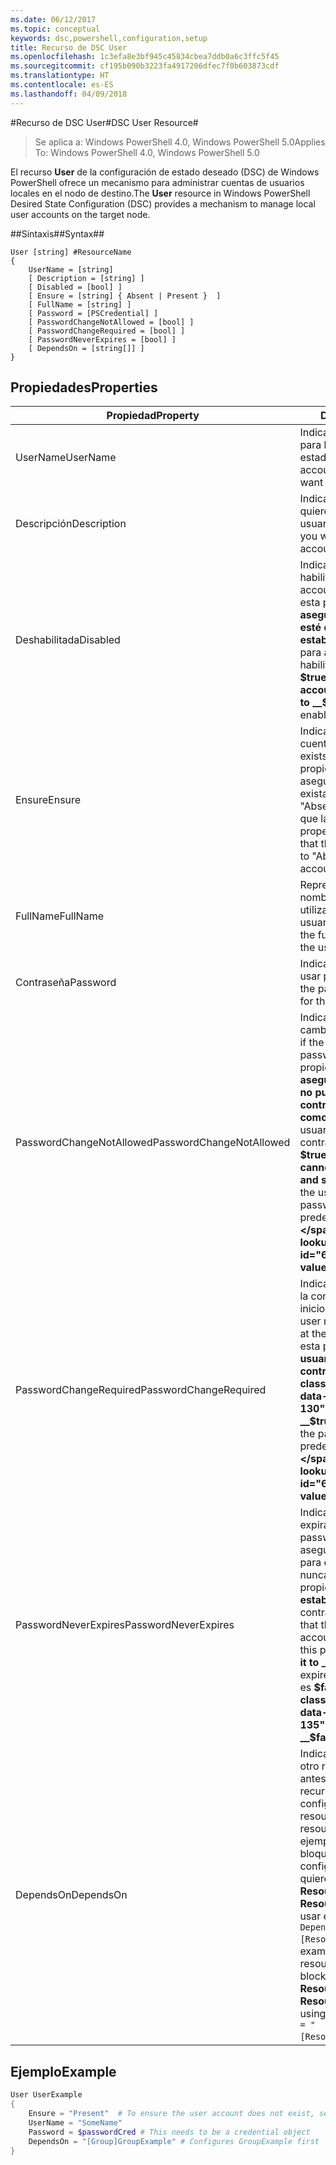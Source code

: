 ```yaml
---
ms.date: 06/12/2017
ms.topic: conceptual
keywords: dsc,powershell,configuration,setup
title: Recurso de DSC User
ms.openlocfilehash: 1c3efa8e3bf945c45834cbea7ddb0a6c3ffc5f45
ms.sourcegitcommit: cf195b090b3223fa4917206dfec7f0b603873cdf
ms.translationtype: HT
ms.contentlocale: es-ES
ms.lasthandoff: 04/09/2018
---
```

#<a name="dsc-user-resource"></a><span data-ttu-id="63513-103">Recurso de DSC User#</span><span class="sxs-lookup"><span data-stu-id="63513-103">DSC User Resource#</span></span>


><span data-ttu-id="63513-104">Se aplica a: Windows PowerShell 4.0, Windows PowerShell 5.0</span><span class="sxs-lookup"><span data-stu-id="63513-104">Applies To: Windows PowerShell 4.0, Windows PowerShell 5.0</span></span>


<span data-ttu-id="63513-105">El recurso __User__ de la configuración de estado deseado (DSC) de Windows PowerShell ofrece un mecanismo para administrar cuentas de usuarios locales en el nodo de destino.</span><span class="sxs-lookup"><span data-stu-id="63513-105">The __User__ resource in Windows PowerShell Desired State Configuration (DSC) provides a mechanism to manage local user accounts on the target node.</span></span>


##<a name="syntax"></a><span data-ttu-id="63513-106">Sintaxis##</span><span class="sxs-lookup"><span data-stu-id="63513-106">Syntax##</span></span>

```
User [string] #ResourceName
{
    UserName = [string]
    [ Description = [string] ]
    [ Disabled = [bool] ]
    [ Ensure = [string] { Absent | Present }  ]
    [ FullName = [string] ]
    [ Password = [PSCredential] ]
    [ PasswordChangeNotAllowed = [bool] ]
    [ PasswordChangeRequired = [bool] ]
    [ PasswordNeverExpires = [bool] ]
    [ DependsOn = [string[]] ]
}
```

## <a name="properties"></a><span data-ttu-id="63513-107">Propiedades</span><span class="sxs-lookup"><span data-stu-id="63513-107">Properties</span></span>
|  <span data-ttu-id="63513-108">Propiedad</span><span class="sxs-lookup"><span data-stu-id="63513-108">Property</span></span>  |  <span data-ttu-id="63513-109">Descripción</span><span class="sxs-lookup"><span data-stu-id="63513-109">Description</span></span>   |
|---|---|
| <span data-ttu-id="63513-110">UserName</span><span class="sxs-lookup"><span data-stu-id="63513-110">UserName</span></span>| <span data-ttu-id="63513-111">Indica el nombre de la cuenta para la que quiere garantizar un estado específico.</span><span class="sxs-lookup"><span data-stu-id="63513-111">Indicates the account name for which you want to ensure a specific state.</span></span>|
| <span data-ttu-id="63513-112">Descripción</span><span class="sxs-lookup"><span data-stu-id="63513-112">Description</span></span>| <span data-ttu-id="63513-113">Indica la descripción que se quiere utilizar para la cuenta de usuario.</span><span class="sxs-lookup"><span data-stu-id="63513-113">Indicates the description you want to use for the user account.</span></span>|
| <span data-ttu-id="63513-114">Deshabilitada</span><span class="sxs-lookup"><span data-stu-id="63513-114">Disabled</span></span>| <span data-ttu-id="63513-115">Indica si la cuenta se encuentra habilitada.</span><span class="sxs-lookup"><span data-stu-id="63513-115">Indicates if the account is enabled.</span></span> <span data-ttu-id="63513-116">Establezca esta propiedad en __$true__ para asegurarse de que esta cuenta esté deshabilitada y establézcala como __$false__ para asegurarse de que esté habilitada.</span><span class="sxs-lookup"><span data-stu-id="63513-116">Set this property to __$true__ to ensure that this account is disabled, and set it to __$false__ to ensure that it is enabled.</span></span>|
| <span data-ttu-id="63513-117">Ensure</span><span class="sxs-lookup"><span data-stu-id="63513-117">Ensure</span></span>| <span data-ttu-id="63513-118">Indica si existe la cuenta.</span><span class="sxs-lookup"><span data-stu-id="63513-118">Indicates if the account exists.</span></span> <span data-ttu-id="63513-119">Establezca esta propiedad en "Present" para asegurarse de que la cuenta exista y establézcala como "Absent" para asegurarse de que la cuenta no exista.</span><span class="sxs-lookup"><span data-stu-id="63513-119">Set this property to "Present" to ensure that the account exists, and set it to "Absent" to ensure that the account does not exist.</span></span>|
| <span data-ttu-id="63513-120">FullName</span><span class="sxs-lookup"><span data-stu-id="63513-120">FullName</span></span>| <span data-ttu-id="63513-121">Representa una cadena con el nombre completo que quiere utilizar para la cuenta de usuario.</span><span class="sxs-lookup"><span data-stu-id="63513-121">Represents a string with the full name you want to use for the user account.</span></span>|
| <span data-ttu-id="63513-122">Contraseña</span><span class="sxs-lookup"><span data-stu-id="63513-122">Password</span></span>| <span data-ttu-id="63513-123">Indica la contraseña que quiere usar para esta cuenta.</span><span class="sxs-lookup"><span data-stu-id="63513-123">Indicates the password you want to use for this account.</span></span> |
| <span data-ttu-id="63513-124">PasswordChangeNotAllowed</span><span class="sxs-lookup"><span data-stu-id="63513-124">PasswordChangeNotAllowed</span></span>| <span data-ttu-id="63513-125">Indica si el usuario puede cambiar la contraseña.</span><span class="sxs-lookup"><span data-stu-id="63513-125">Indicates if the user can change the password.</span></span> <span data-ttu-id="63513-126">Establezca esta propiedad en __$true__ para asegurarse de que el usuario no pueda cambiar la contraseña y establézcala como __$false__ para permitir al usuario cambiar la contraseña.</span><span class="sxs-lookup"><span data-stu-id="63513-126">Set this property to __$true__ to ensure that the user cannot change the password, and set it to __$false__ to allow the user to change the password.</span></span> <span data-ttu-id="63513-127">El valor predeterminado es __$false__.</span><span class="sxs-lookup"><span data-stu-id="63513-127">The default value is __$false__.</span></span>|
| <span data-ttu-id="63513-128">PasswordChangeRequired</span><span class="sxs-lookup"><span data-stu-id="63513-128">PasswordChangeRequired</span></span>| <span data-ttu-id="63513-129">Indica si el usuario debe cambiar la contraseña en el próximo inicio de sesión.</span><span class="sxs-lookup"><span data-stu-id="63513-129">Indicates if the user must change the password at the next sign in.</span></span> <span data-ttu-id="63513-130">Establezca esta propiedad en __$true__ si el usuario debe cambiar la contraseña.</span><span class="sxs-lookup"><span data-stu-id="63513-130">Set this property to __$true__ if the user must change the password.</span></span> <span data-ttu-id="63513-131">El valor predeterminado es __$true__.</span><span class="sxs-lookup"><span data-stu-id="63513-131">The default value is __$true__.</span></span>|
| <span data-ttu-id="63513-132">PasswordNeverExpires</span><span class="sxs-lookup"><span data-stu-id="63513-132">PasswordNeverExpires</span></span>| <span data-ttu-id="63513-133">Indica si la contraseña expirará.</span><span class="sxs-lookup"><span data-stu-id="63513-133">Indicates if the password will expire.</span></span> <span data-ttu-id="63513-134">Para asegurarse de que la contraseña para esta cuenta no expire nunca, establezca esta propiedad en __$true__; establézcala en __$false__ si la contraseña expirará.</span><span class="sxs-lookup"><span data-stu-id="63513-134">To ensure that the password for this account will never expire, set this property to __$true__, and set it to __$false__ if the password will expire.</span></span> <span data-ttu-id="63513-135">El valor predeterminado es __$false__.</span><span class="sxs-lookup"><span data-stu-id="63513-135">The default value is __$false__.</span></span>|
| <span data-ttu-id="63513-136">DependsOn</span><span class="sxs-lookup"><span data-stu-id="63513-136">DependsOn</span></span> | <span data-ttu-id="63513-137">Indica que la configuración de otro recurso debe ejecutarse antes de que se configure este recurso.</span><span class="sxs-lookup"><span data-stu-id="63513-137">Indicates that the configuration of another resource must run before this resource is configured.</span></span> <span data-ttu-id="63513-138">Por ejemplo, si el elemento ID del bloque del script de configuración del recurso que quiere ejecutar primero es __ResourceName__ y su tipo es __ResourceType__, la sintaxis para usar esta propiedad es `DependsOn = "[ResourceType]ResourceName"`.</span><span class="sxs-lookup"><span data-stu-id="63513-138">For example, if the ID of the resource configuration script block that you want to run first is __ResourceName__ and its type is __ResourceType__, the syntax for using this property is `DependsOn = "[ResourceType]ResourceName"`.</span></span>|

## <a name="example"></a><span data-ttu-id="63513-139">Ejemplo</span><span class="sxs-lookup"><span data-stu-id="63513-139">Example</span></span>

```powershell
User UserExample
{
    Ensure = "Present"  # To ensure the user account does not exist, set Ensure to "Absent"
    UserName = "SomeName"
    Password = $passwordCred # This needs to be a credential object
    DependsOn = "[Group]GroupExample" # Configures GroupExample first
}
```
